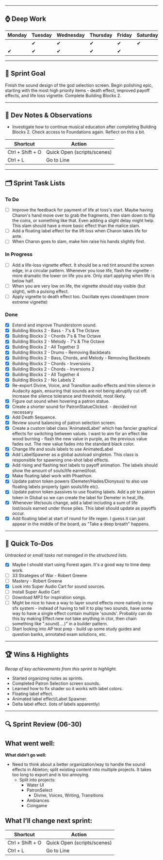 
---
## ⌚ Deep Work
| Monday | Tuesday | Wednesday | Thursday | Friday | Saturday | Sunday |
| ------ | ------- | --------- | -------- | ------ | -------- | ------ |
|        | ✔       | ✔         | ✔<br>    | ✔<br>  | ✔<br>    | ✔<br>  |
| ✔<br>  | ✔<br>   | ✔<br>     | ✔<br>    | ✔<br>  |          |        |

---
## 🎯 Sprint Goal  
Finish the sound design of the god selection screen. Begin polishing epic, starting with the most high priority items - death effect, improved payoff effects, and life loss vignette. Complete Building Blocks 2.

---
## 🧠 Dev Notes & Observations  
- Investigate how to continue musical education after completing Building Blocks 2. Check access to Foundations again. Reflect on this a bit.

| Shortcut           | Action                                        |
|--------------------|------------------------------------------------|
| Ctrl + Shift + O   | Quick Open (scripts/scenes)                    |
| Ctrl + L           | Go to Line                                     |

---
## 🗂️ Sprint Task Lists
### To Do  
- [ ] Improve the feedback for payment of life at toss's start. Maybe having Charon's hand move over to grab the fragments, then slam down to flip the coins, or something like that. Even adding a slight delay might help. This slam should have a more basic effect than the malice slam. 
- [ ] Add a floating label effect for the lift loss when Charon takes life for ante.
- [ ] When Charon goes to slam, make him raise his hands slightly first. 
### In Progress  
- [ ] Add a life-loss vignette effect. It should be a red tint around the screen edge, in a circular pattern. Whenever you lose life, flash the vignette - more dramatic the lower on life you are. Only start applying when life is below half.
- [ ] When you are very low on life, the vignette should stay visible (but slight), with a pulsing effect. 
- [ ] Apply vignette to death effect too. Oscillate eyes closed/open (more extreme vignette)
### Done  
- [x] Extend and improve Thunderstorm sound.
- [x] Building Blocks 2 - Bass - 7's & The Octave 
- [x] Building Blocks 2 - Chords 7's & The Octave
- [x] Building Blocks 2 - Melody - 7's & The Octave
- [x] Building Blocks 2 - All Together 3
- [x] Building Blocks 2 - Drums - Removing Backbeats
- [x] Building Blocks 2 - Bass, Chords, and Melody - Removing Backbeats
- [x] Building Blocks 2 - Chords - Inversions
- [x] Building Blocks 2 - Chords - Inversions 2
- [x] Building Blocks 2 - All Together 4
- [x] Building Blocks 2 - No Labels 2
- [x] Re-export Divine, Voice, and Transition audio effects and trim silence in Audacity again, ensuring that sounds are not being abruptly cut off. Increase the silence tolerance and threshold, most likely.
- [x] Figure out sound when hovering a patron statue.
- [x] Create a shorter sound for PatronStatueClicked. - decided not necessary
- [x] Add Death Sequence.
- [x] Review sound balancing of patron selection screen.
- [x] Create a custom label class 'AnimatedLabel' which has fancier graphical effects for switching between values. I want to aim for an effect like wood burning - flash the new value in purple, as the previous value fades out. The new value fades into the standard black color.
- [x] Change life and souls labels to use AnimatedLabel
- [x] Add LabelSpawner as a global autoload singleton. This class is responsible for spawning one-shot label effects. 
- [x] Add rising and flashing text labels to payoff animation. The labels should show the amount of souls/life earned/lost.
- [x] Make floating label work with Phaethon.
- [x] Update patron token powers (Demeter/Hades/Dionysus) to also use floating labels properly (gain souls/life etc).
- [x] Update patron token passives to use floating labels. Add a ptr to patron token in Global so we can create the label for Demeter in heal_life. 
- [x] Whenever life/souls change, add a label including a sum of life lost/souls earned under those piles. This label should update as payoffs occur.
- [x] Add floating label at start of round for life regen. I guess it can just appear in the middle of the board, as "Take a deep breath" happens.

---
## 📝 Quick To-Dos  
_Untracked or small tasks not managed in the structured lists._
- [x] Maybe I should start using Forest again. It's a good way to time deep work.
- [ ] 33 Strategies of War - Robert Greene
- [ ] Mastery - Robert Greene
- [x] Look into Super Audio Cart for sound sources. 
- [ ] Install Super Audio Cart
- [ ] Download MP3 for inspiration songs.
- [ ] Might be nice to have a way to layer sound effects more natively in my sfx system - instead of having to tell it to play two sounds, have some way to have a single effect contain multiple 'sounds'. Probably can do this by making Effect.new not take anything in ctor, then chain something like ".sound(....)" in a builder pattern.
- [ ] Start looking into AP test prep - build up some study guides and question banks, annotated exam solutions, etc.

---
## 🏆 Wins & Highlights
_Recap of key achievements from this sprint to highlight._
- Started organizing notes as sprints.
- Completed Patron Selection screen sounds.
- Learned how to fix shader so it works with label colors.
- Floating label effect.
- Animated label effect/Label Spawner.
- Delta label effect. (lots of labels apparently)

---
## 🔍 Sprint Review (06-30)  
**What went well:**  
-  

**What didn’t go well:**  
-  Need to think about a better organization/way to handle the sound effects in Ableton; split existing content into multiple projects. It takes too long to export and is too annoying.
	- Split into projects:
		- Water UI
		- PatronSelect
			- Divine, Voices, Writing, Transitions
		- Ambiances
		- Coingame

**What I’ll change next sprint:**  
-  


| Shortcut           | Action                                        |
|--------------------|------------------------------------------------|
| Ctrl + Shift + O   | Quick Open (scripts/scenes)                    |
| Ctrl + L           | Go to Line                                     |